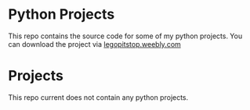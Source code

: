 # Python Projects
This repo contains the source code for some of my python projects. You can download the project via [legopitstop.weebly.com](https://legopitstop.weebly.com/tools.html)

# Projects
This repo current does not contain any python projects.